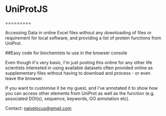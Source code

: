 # UniProtJS
=========

Accessing Data in online Excel files without any downloading of files or requirement for local software, and providing a list of protein functions from UniProt.

##Easy code for biochemists to use in the browser console

Even though it's very basic, I'm just posting this online for any other life scientists interested in using available datasets often provided online as supplementary files without having to download and process - or even leave the browser.

If you want to customise it be my guest, and I've annotated it to show how you can access other elements from UniProt as well as the function (e.g. associated DOI(s), sequence, keywords, GO annotation etc).

Contact: naivelocus@gmail.com
